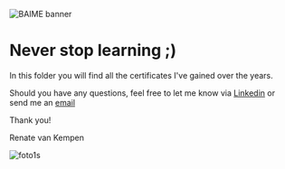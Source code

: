 ﻿﻿![BAIME banner](https://user-images.githubusercontent.com/47600826/89530907-9b3f6480-d7ef-11ea-9849-27617f6025cf.png)# Never stop learning ;)In this folder you will find all the certificates I've gained over the years.Should you have any questions, feel free to let me know via [Linkedin](https://www.linkedin.com/in/renatevankempen/) or send me an [email](renate@baime.nl)Thank you! Renate van Kempen![foto1s](https://user-images.githubusercontent.com/47600826/73173281-4f578880-4105-11ea-8862-4c54a530e7f4.jpg)